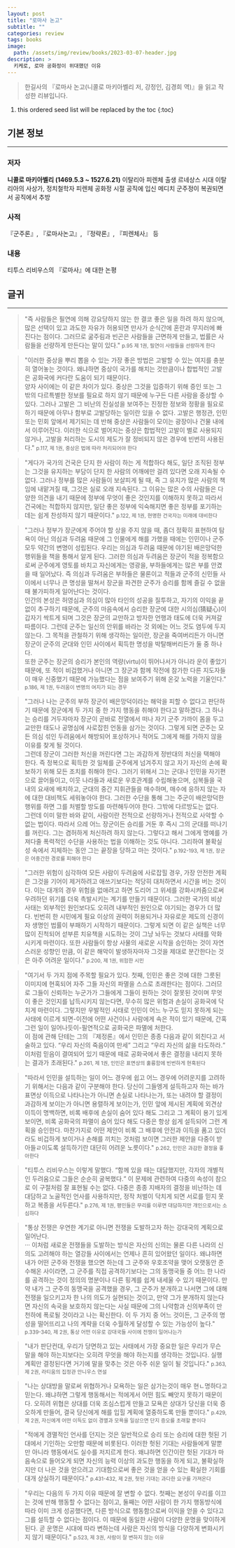 ```yaml
---
layout: post
title: "로마사 논고"
subtitle: ""
categories: review
tags: books
image:
  path: /assets/img/review/books/2023-03-07-header.jpg
description: >
  키케로, 로마 공화정이 위대했던 이유
---
```


> 한길사의 『로마사 논고(니콜로 마키아벨리 저, 강정인, 김경희 역)』을 읽고 작성한 리뷰입니다.

<!--more-->

1. this ordered seed list will be replaced by the toc
   {:toc}

## 기본 정보

---

### 저자

**니콜로 마키아벨리 (1469.5.3 ~ 1527.6.21)**
이탈리아 피렌체 출생
르네상스 시대 이탈리아의 사상가, 정치철학자
피렌체 공화정 시절 공직에 입신
메디치 군주정이 복권되면서 공직에서 추방

### 사적

『군주론』, 『로마사논고』, 『정략론』, 『피렌체사』 등

### 내용

티투스 리비우스의 『로마사』에 대한 논평

## 글귀

---

> "즉 사람들은 필연에 의해 강요당하지 않는 한 결코 좋은 일을 하려 하지 않으며, 많은 선택이 있고 과도한 자유가 허용되면 만사가 순식간에 혼란과 무지러에 빠진다는 점이다. 그러므로 굶주림과 빈곤은 사람들을 근면하게 만들고, 법률은 사람들을 선량하게 만든다는 말이 있다."
> <small class="figcaption">p.95 제 1권, 필연이 사람들을 선량하게 한다</small><br/>

> "이러한 중상을 뿌리 뽑을 수 있는 가장 좋은 방법은 고발할 수 있는 여지를 충분히 열어놓는 것이다. 왜냐하면 중상이 국가를 해치는 것만큼이나 합법적인 고발은 공화국에 커다란 도움이 되기 때문이다. <br/>
> 양자 사이에는 이 같은 차이가 있다. 중상은 그것을 입증하기 위해 증인 또는 그 밖의 다르특별한 정보를 필요로 하지 않기 때문에 누구든 다른 사람을 중상할 수 있다. 그러나 고발은 그 비난의 진실성을 보여주는 진정한 정보와 정황을 필요로 하기 때문에 아무나 함부로 고발당하는 일이란 있을 수 없다. 고발은 행정관, 인민 또는 민회 앞에서 제기되는 데 반해 중상은 사람들이 모이는 광장이나 건물 내에서 이루어진다. 이러한 식으로 벌어지는 중상은 합법적인 고발이 별로 사용되지 않거나, 고발을 처리하는 도시의 제도가 잘 정비되지 않은 경우에 빈번히 사용된다."
> <small class="figcaption">p.117, 제 1권, 중상은 법에 따라 처리되어야 한다</small><br/>

> "게다가 국가의 건국은 단지 한 사람이 하는 게 적합하다 해도, 일단 조직된 정부는 그것을 유지하는 부담이 단지 한 사람의 어깨에만 걸려 있다면 오래 지속될 수 없다. 그러나 정부를 많은 사람들이 보살피게 될 때, 즉 그 유지가 많은 사람의 책임에 내맡겨질 때, 그것은 실로 오래 지속된다. 그 이유는 많은 수의 사람들은 다양한 의견을 내기 때문에 정부에 무엇이 좋은 것인지를 이해하지 못하고 따라서 건국에는 적합하지 않지만, 일단 좋은 정부에 익숙해지면 좋은 정부를 포기하는 데는 쉽게 찬성하지 않기 때문이다."
> <small class="figcaption">p.122, 제 1권, 현명한 건국자는 미래에 대비한다</small><br/>

> "그러나 정부가 장군에게 주어야 할 상을 주지 않을 때, 좀더 정확히 표현하여 탐욕이 아닌 의심과 두려움 때문에 그 인물에게 해를 가했을 때에는 인민이나 군주 모두 약간의 변명이 성립된다. 우리는 의심과 두려움 때문에 야기된 배은망덕한 행위들을 책을 통해서 알게 된다. 그러한 의심과 두려움은 장군이 적을 정복함으로써 군주에게 영토를 바치고 자신에게는 영광을, 부하들에게는 많은 부를 안겼을 때 일어났다. 즉 의심과 두려움은 부하들은 물론이고 적들과 군주의 신민들 사이에서 너무나 큰 명성을 떨쳐서 장군을 파견한 군주가 승리를 함께 즐길 수 없을 때 불가피하게 일어난다는 것이다.<br/>
> 인간의 본성은 허영심과 의심이 많아 타인의 성공을 질투하고, 자기의 이익을 끝없이 추구하기 때문에, 군주의 마음속에서 승리한 장군에 대한 시의심(猜疑心)이 갑자기 싹트게 되며 그것은 장군의 교만하고 방자한 언행과 태도에 더욱 커져갈 따름이다. 그런데 군주는 일신의 안위를 바라는 것 외에는 어느 것도 염두에 두지 않는다. 그 목적을 관철하기 위해 생각하는 일이란, 장군을 죽여버리든가 아니면 장군이 군주의 군대와 인민 사이에서 획득한 명성을 박탈해버리든가 둘 중 하나다. <br/>
> 또한 군주는 장군의 승리가 본인의 역량(virtu)이 뛰어나서가 아니라 운이 좋았기 때문에, 또 적이 비겁했거나 아니면 그 장군과 함께 작전에 참가한 다른 지도자들이 매우 신중했기 때문에 가능했다는 점을 보여주기 위해 온갖 노력을 기울인다."
> <small class="figcaption">p.186, 제 1권, 두려움이 변명의 여지가 되는 경우</small><br/>

> "그러나 나는 군주의 부하 장군이 배은망덕이라는 해악을 피할 수 없다고 판단하기 때문에 장군에게 두 가지 중 한 가지 행동을 취해야 한다고 말하겠다. 그 하나는 승리를 거두자마자 장군이 곧바로 전열에서 떠나 자기 군주 가까이 몸을 두고 교만한 태도나 공명심에 사로잡힌 언동을 삼가는 것이다. 그렇게 되면 군주는 모든 의심 섞인 두려움에서 해방되어 포상하거나 적어도 그에게 해를 가하지 않을 이유를 찾게 될 것이다. <br/>
> 그런데 장군이 그러한 처신을 꺼린다면 그는 과감하게 정반대의 처신을 택해야 한다. 즉 정복으로 획득한 것 일체를 군주에게 넘겨주지 않고 자기 자신의 손에 확보하기 위해 모든 조치를 취해야 한다. 그러기 위해서 그는 군대나 인민을 자기편으로 끌어들이고, 이웃 나라들과 새로운 우호관계를 수립해놓으며, 심복들을 국내의 요새에 배치하고, 군대의 중간 지휘관들을 매수하며, 매수에 응하지 않는 자에 대한 대비책도 세워놓아야 한다. 그러한 수단을 통해 그는 주군이 배은망덕한 행위를 하면 그를 처벌할 방도를 마련해두어야 한다. 그밖에 다르방도는 없다. <br/>
> 그런데 이미 말한 바와 같이, 사람이란 전적으로 선량하거나 전적으로 사악할 수 없는 법이다. 따라서 으레 어느 장군이든 승리를 거둔 후 즉시 그의 군대를 떠나기를 꺼린다. 그는 겸허하게 처신하려 하지 않는다. 그렇다고 해서 그에게 명예를 가져다줄 폭력적인 수단을 사용하는 법을 이해하는 것도 아니다. 그리하여 불확실성 속에서 지체하는 동안 그는 끝장을 당하고 마는 것이다."
> <small class="figcaption">p.192-193, 제 1권, 장군은 어중간한 경로를 피해야 한다</small><br/>

> "그러한 위험이 심각하여 모든 사람이 두려움에 사로잡힐 경우, 가장 안전한 계획은 그것을 기어이 제거하려고 애쓰기보다는 적당히 대처하면서 시간을 버는 것이다. 이는 대개의 경우 위험을 없애려고 하면 도리어 그 위세를 강화시켜줌으로써 우려하던 위기를 더욱 촉발시키는 계기를 만들기 때문이다. 그러한 국가의 비상사태는 외부적인 원인보다도 오히려 내부적인 원인으로 야기되는 경우가 더 많다. 빈번히 한 시민에게 필요 이상의 권력이 허용되거나 자유로운 제도의 신경이자 생명인 법률이 부패하기 시작하기 때문이다. 그렇게 되면 이 같은 실책은 너무 많이 진척되어 섣부른 치유책을 시도하는 것이 그냥 놔두는 것보다 사태를 악화시키게 마련이다. 또한 사람들이 항상 사물의 새로운 시작을 승인하는 것이 자연스러운 성향인 만큼, 이 같은 해악이 발생하자마자 그것을 제대로 분간한다는 것은 아주 어려운 일이다."
> <small class="figcaption">p.200, 제 1권, 위험한 시민</small><br/>

> "여기서 두 가지 점에 주목할 필요가 있다. 첫째, 인민은 좋은 것에 대한 그릇된 이미지에 현혹되어 자주 그들 자신의 파멸을 스스로 초래한다는 점이다. 그러므로 그들이 신뢰하는 누군가가 그들에게 그들이 원하는 것이 잘못된 것이며 무엇이 좋은 것인지를 납득시키지 않는다면, 무수히 많은 위험과 손실이 공화국에 닥치게 마련이다. 그렇지만 우발적인 사태로 인민이 어느 누구도 믿지 못하게 되는 사태에 이르게 되면-이전에 어떤 사건이나 사람에게 속은 적이 있기 때문에, 간혹 그런 일이 일어나듯이-필연적으로 공화국은 파멸에 처한다. <br/>
> 이 점에 관해 단테는 그의 『제정론』에서 인민은 종종 다음과 같이 외친다고 서술하고 있다. <q>우리 자신의 죽음이여 만세</q> 그리고 <q>우리 자신의 삶을 타도하라.</q> 이처럼 믿음이 결여되어 있기 때문에 때로 공화국에서 좋은 결정을 내리지 못하는 결과가 초래된다."
> <small class="figcaption">p.261, 제 1권, 인민은 표면상의 훌륭함에 빈번하게 현혹된다</small><br/>

> "따라서 인민을 설득하는 일이 어느 경우에 쉽고 어느 경우에 어려운지를 고려하기 위해서는 다음과 같이 구분해야 한다. 당신이 그들엥게 설득하고자 하는 바가 표면상 이득으로 나타나는가 아니면 손실로 나타나는가, 또는 내려야 할 결정이 과감하게 보이는가 아니면 용렬하게 보이는가, 인민 앞에 제시된 계획에 외견상 이득이 명백하면, 비록 배후에 손실이 숨어 있다 해도 그리고 그 계획이 용기 있게 보이면, 비록 공화국의 파멸이 숨어 있다 해도 다중은 항상 쉽게 설득되어 그런 계획을 승인한다. 마찬가지로 어떤 제안이 비록 그 배후에 안전과 이득을 품고 있더라도 비겁하게 보이거나 손해를 끼치는 것처럼 보이면 그러한 제안을 다중이 받아들ㄹ이도록 설득하기란 대단히 어려운 노릇이다."
> <small class="figcaption">p.262, 인민은 과감한 결정을 좋아한다</small><br/>

> "티투스 리비우스는 이렇게 말했다. <q>함께 있을 때는 대담했지만, 각자의 개별적인 두려움으로 그들은 순순히 굴복했다.</q> 이 문제에 관련하여 다중의 속성이 참으로 이 구절처럼 잘 표현될 수는 없다. 다중은 종종 지배자의 결정을 비난하는 데 대담하고 노골적인 언사를 사용하지만, 정작 처벌이 닥치게 되면 서로를 믿지 못하고 복종을 서두른다."
> <small class="figcaption">p.276, 제 1권, 평민들은 무리를 이루면 대담하지만 개인으로서는 소심하다</small><br/>

> "통상 전쟁은 우연한 계기로 아니면 전쟁을 도발하고자 하는 강대국의 계획으로 일어난다. <br/>
> ··· 이처럼 새로운 전쟁들을 도발하는 방식은 자신의 신의는 물론 다른 나라의 신의도 고려해야 하는 열강들 사이에서는 언제나 흔히 있어왔던 일이다. 왜냐하면 내가 어떤 군주와 전쟁을 했으면 하는데 그 군주와 우호조약을 맺어 오랫동안 준수해온 사이라면, 그 군주를 직접 공격하기보다는 그의 동맹국들 중 어느 한 나라를 공격하는 것이 정의의 명분이나 다른 핑계를 쉽게 내세울 수 있기 때문이다. 만약 내가 그 군주의 동맹국을 공격했을 경우, 그 군주가 분개하고 나서면 그에 대해 전쟁을 일으키고자 한 나의 의도가 실현되는 것이고, 만약 그가 분개하지 않는다면 자신의 속국을 보호하지 않는다는 사실 때문에 그의 나약함과 신의부족이 만천하에 폭로될 것이라고 나는 확신한다. 이 두 가지 중 어느 것이든, 그 군주의 명성을 떨어뜨리고 나의 계략을 더욱 수월하게 달성할 수 있는 가능성이 높다."
> <small class="figcaption">p.339-340, 제 2권, 통상 어떤 이유로 강대국들 사이에 전쟁이 일어나는가</small><br/>

> "내가 판단컨대, 우리가 당면하고 있는 사태에서 가장 중요한 일은 우리가 무슨 말을 해야 하는지보다는 오히려 무엇을 해야 하는지를 생각하는 것입니다. 실행계획만 결정된다면 거기에 말을 맞추는 것은 아주 쉬운 일이 될 것입니다."
> <small class="figcaption">p.363, 제 2권, 라티움의 집정관 안니우스 연설</small><br/>

> "나는 상대방을 말로써 위협하거나 모욕하는 일은 삼가는것이 매우 현ㄴ명하다고 믿는다. 왜냐하면 그렇게 행동해서는 적에게서 어떤 힘도 빼앗지 못하기 때문이다. 오히려 위협은 상대를 더욱 조심스럽게 만들고 모욕은 상대가 당신을 더욱 증오하게 만들어, 결국 당신에게 해를 입힐 계획에 열중하도록 만들 뿐이다."
> <small class="figcaption">p.429, 제 2권, 자신에게 어떤 이득도 없이 경멸과 모욕을 일삼으면 단지 증오를 초래할 뿐이다</small><br/>

> "적에게 경멸적인 언사를 던지는 것은 일반적으로 승리 또는 승리에 대한 헛된 기대에서 기인하는 오만함 때문에 비롯된다. 이러한 헛된 기대는 사람들에게 말뿐만 아니라 행동에서도 실수를 저지르게 한다. 왜냐하면 인간이란 헛된 기대가 마음속으로 들어오게 되면 자신의 능력 이상의 과도한 행동을 하게 되고, 불확실하지만 더 나은 것을 얻으려고 기대함으로써 좋은 것을 얻을 수 있는 확실한 기회를 대개 상실하기 때문이다."
> <small class="figcaption">p.431-432, 제 2권, 헛된 기대는 과다한 요구를 가져온다</small><br/>

> "우리는 다음의 두 가지 이유 때문에 잘 변할 수 없다. 첫째는 본성이 우리를 이끄는 것에 반해 행동할 수 없다는 점이고, 둘째는 어떤 사람이 한 가지 행동방식에 따라 이미 크게 성공했다면, 다른 방식으로 행동함으로써 이익을 얻을 수 있다고 그를 설득할 수 없다는 점이다. 이 때문에 동일한 사람이 다양한 운명을 맞이하게 된다. 곧 운명은 시대에 따라 변하는데 사람은 자신의 방식을 다양하게 변화시키지 않기 때문이다."
> <small class="figcaption">p.523, 제 3권, 사람이 잘 변하지 않는 이유</small><br/>

